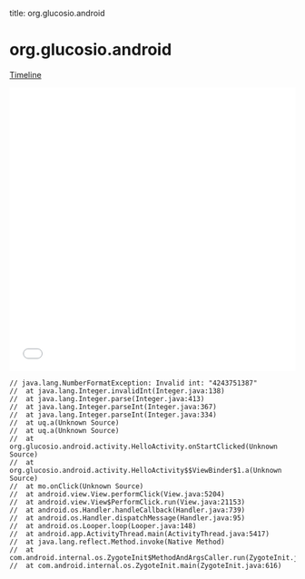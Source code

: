 title: org.glucosio.android

# org.glucosio.android

[Timeline](./vis-timeline.html)

<iframe src="./vis-timeline.html" width="100%" height="500px" style="border:none;"></iframe>

```
// java.lang.NumberFormatException: Invalid int: "4243751387"
// 	at java.lang.Integer.invalidInt(Integer.java:138)
// 	at java.lang.Integer.parse(Integer.java:413)
// 	at java.lang.Integer.parseInt(Integer.java:367)
// 	at java.lang.Integer.parseInt(Integer.java:334)
// 	at uq.a(Unknown Source)
// 	at uq.a(Unknown Source)
// 	at org.glucosio.android.activity.HelloActivity.onStartClicked(Unknown Source)
// 	at org.glucosio.android.activity.HelloActivity$$ViewBinder$1.a(Unknown Source)
// 	at mo.onClick(Unknown Source)
// 	at android.view.View.performClick(View.java:5204)
// 	at android.view.View$PerformClick.run(View.java:21153)
// 	at android.os.Handler.handleCallback(Handler.java:739)
// 	at android.os.Handler.dispatchMessage(Handler.java:95)
// 	at android.os.Looper.loop(Looper.java:148)
// 	at android.app.ActivityThread.main(ActivityThread.java:5417)
// 	at java.lang.reflect.Method.invoke(Native Method)
// 	at com.android.internal.os.ZygoteInit$MethodAndArgsCaller.run(ZygoteInit.java:726)
// 	at com.android.internal.os.ZygoteInit.main(ZygoteInit.java:616)

```



